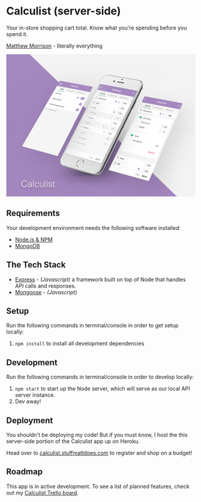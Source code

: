 # Calculist (server-side) #
Your in-store shopping cart total. Know what you're spending before you spend it.

[Matthew Morrison](m.james.morrison00@gmail.com) - literally everything

![alt tag](Mockup.png)

## Requirements ##
Your development environment needs the following software installed:

* [Node.js & NPM](https://nodejs.org/en/)
* [MongoDB](https://www.mongodb.com/)

## The Tech Stack ##
* [Express](https://expressjs.com/) - *(Javascript)* a framework built on top of Node that handles API calls and responses.
* [Mongoose](http://mongoosejs.com/) - *(Javascript)* 

## Setup ##
Run the following commands in terminal/console in order to get setup locally:

1. `npm install` to install all development dependencies

## Development ##
Run the following commands in terminal/console in order to develop locally:

1. `npm start` to start up the Node server, which will serve as our local API server instance.
2. Dev away!

## Deployment ##
You shouldn't be deploying my code! But if you must know, I host the this server-side portion of the Calculist app up on Heroku.

Head over to [calculist.stuffmattdoes.com](https://calculist.stuffmattdoes.com) to register and shop on a budget!

## Roadmap ##
This app is in active development. To see a list of planned features, check out my [Calculist Trello board](https://trello.com/b/ZQUkXrIX/calculist).